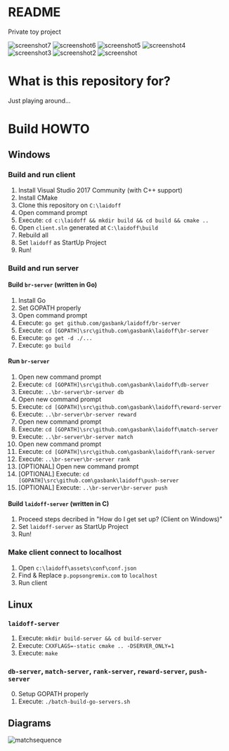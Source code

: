# README #

Private toy project

![screenshot7](images/ss7.png)
![screenshot6](images/ss6.png)
![screenshot5](images/ss5.png)
![screenshot4](images/ss4.png)
![screenshot3](images/ss3.png)
![screenshot2](images/ss2.png)
![screenshot](images/ss.png)

# What is this repository for? ##

Just playing around...

# Build HOWTO #

## Windows ##

### Build and run client ###

1. Install Visual Studio 2017 Community (with C++ support)
2. Install CMake
3. Clone this repository on `C:\laidoff`
4. Open command prompt
5. Execute: `cd c:\laidoff && mkdir build && cd build && cmake ..`
6. Open `client.sln` generated at `C:\laidoff\build`
7. Rebuild all
8. Set `laidoff` as StartUp Project
9. Run!

### Build and run server ###

#### Build `br-server` (written in Go) ####

1. Install Go
2. Set GOPATH properly
3. Open command prompt
4. Execute: `go get github.com/gasbank/laidoff/br-server`
5. Execute: `cd [GOPATH]\src\github.com\gasbank\laidoff\br-server`
6. Execute: `go get -d ./...`
7. Execute: `go build`

#### Run `br-server` ####

1. Open new command prompt
2. Execute: `cd [GOPATH]\src\github.com\gasbank\laidoff\db-server`
3. Execute: `..\br-server\br-server db`
4. Open new command prompt
5. Execute: `cd [GOPATH]\src\github.com\gasbank\laidoff\reward-server`
6. Execute: `..\br-server\br-server reward`
7. Open new command prompt
8. Execute: `cd [GOPATH]\src\github.com\gasbank\laidoff\match-server`
9. Execute: `..\br-server\br-server match`
10. Open new command prompt
11. Execute: `cd [GOPATH]\src\github.com\gasbank\laidoff\rank-server`
12. Execute: `..\br-server\br-server rank`
13. [OPTIONAL] Open new command prompt
14. [OPTIONAL] Execute: `cd [GOPATH]\src\github.com\gasbank\laidoff\push-server`
15. [OPTIONAL] Execute: `..\br-server\br-server push`

#### Build `laidoff-server` (written in C) ####

1. Proceed steps decribed in "How do I get set up? (Client on Windows)"
2. Set `laidoff-server` as StartUp Project
3. Run!

### Make client connect to localhost ###

1. Open `c:\laidoff\assets\conf\conf.json`
2. Find & Replace `p.popsongremix.com` to `localhost`
3. Run client

## Linux ##

### `laidoff-server` ###

1. Execute: `mkdir build-server && cd build-server`
2. Execute: `CXXFLAGS=-static cmake .. -DSERVER_ONLY=1`
3. Execute: `make`

### `db-server`, `match-server`, `rank-server`, `reward-server`, `push-server` ###

0. Setup GOPATH properly
1. Execute: `./batch-build-go-servers.sh`

## Diagrams ##

![matchsequence](images/matchsequence.png)
